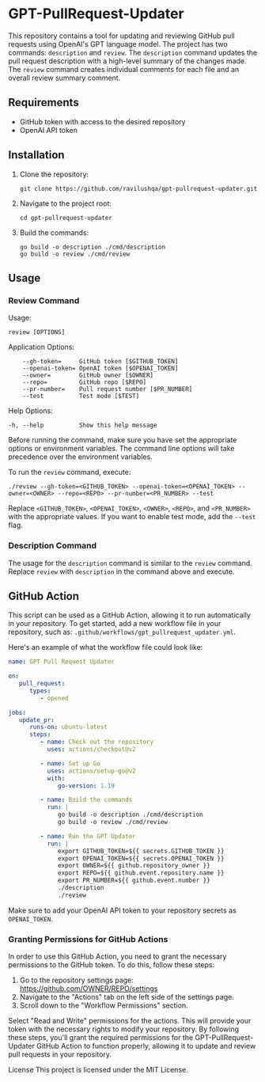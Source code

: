 # GPT-PullRequest-Updater

This repository contains a tool for updating and reviewing GitHub pull requests using OpenAI's GPT language model. The project has two commands: `description` and `review`. The `description` command updates the pull request description with a high-level summary of the changes made. The `review` command creates individual comments for each file and an overall review summary comment.

## Requirements

- GitHub token with access to the desired repository
- OpenAI API token

## Installation

1. Clone the repository:

   ```
   git clone https://github.com/ravilushqa/gpt-pullrequest-updater.git
   ```

2. Navigate to the project root:

   ```
   cd gpt-pullrequest-updater
   ```

3. Build the commands:

   ```
   go build -o description ./cmd/description
   go build -o review ./cmd/review
   ```

## Usage

### Review Command

Usage:
  ```
  review [OPTIONS]
  ```

Application Options:
  ```
      --gh-token=     GitHub token [$GITHUB_TOKEN]
      --openai-token= OpenAI token [$OPENAI_TOKEN]
      --owner=        GitHub owner [$OWNER]
      --repo=         GitHub repo [$REPO]
      --pr-number=    Pull request number [$PR_NUMBER]
      --test          Test mode [$TEST]
  ```

Help Options:
  ```
  -h, --help          Show this help message
  ```

Before running the command, make sure you have set the appropriate options or environment variables. The command line options will take precedence over the environment variables.

To run the `review` command, execute:

```
./review --gh-token=<GITHUB_TOKEN> --openai-token=<OPENAI_TOKEN> --owner=<OWNER> --repo=<REPO> --pr-number=<PR_NUMBER> --test
```

Replace `<GITHUB_TOKEN>`, `<OPENAI_TOKEN>`, `<OWNER>`, `<REPO>`, and `<PR_NUMBER>` with the appropriate values. If you want to enable test mode, add the `--test` flag.

### Description Command

The usage for the `description` command is similar to the `review` command. Replace `review` with `description` in the command above and execute.


## GitHub Action

This script can be used as a GitHub Action, allowing it to run automatically in your repository. To get started, add a new workflow file in your repository, such as: `.github/workflows/gpt_pullrequest_updater.yml`.

Here's an example of what the workflow file could look like:

```yaml
name: GPT Pull Request Updater

on:
   pull_request:
      types:
         - opened

jobs:
   update_pr:
      runs-on: ubuntu-latest
      steps:
         - name: Check out the repository
           uses: actions/checkout@v2

         - name: Set up Go
           uses: actions/setup-go@v2
           with:
              go-version: 1.19

         - name: Build the commands
           run: |
              go build -o description ./cmd/description
              go build -o review ./cmd/review

         - name: Run the GPT Updater
           run: |
              export GITHUB_TOKEN=${{ secrets.GITHUB_TOKEN }}
              export OPENAI_TOKEN=${{ secrets.OPENAI_TOKEN }}
              export OWNER=${{ github.repository_owner }}
              export REPO=${{ github.event.repository.name }}
              export PR_NUMBER=${{ github.event.number }}
              ./description
              ./review
```

Make sure to add your OpenAI API token to your repository secrets as `OPENAI_TOKEN`.

### Granting Permissions for GitHub Actions

In order to use this GitHub Action, you need to grant the necessary permissions to the GitHub token. To do this, follow these steps:

1. Go to the repository settings page: https://github.com/OWNER/REPO/settings
2. Navigate to the "Actions" tab on the left side of the settings page.
3. Scroll down to the "Workflow Permissions" section.

Select "Read and Write" permissions for the actions. This will provide your token with the necessary rights to modify your repository.
By following these steps, you'll grant the required permissions for the GPT-PullRequest-Updater GitHub Action to function properly, allowing it to update and review pull requests in your repository.

License
This project is licensed under the MIT License.